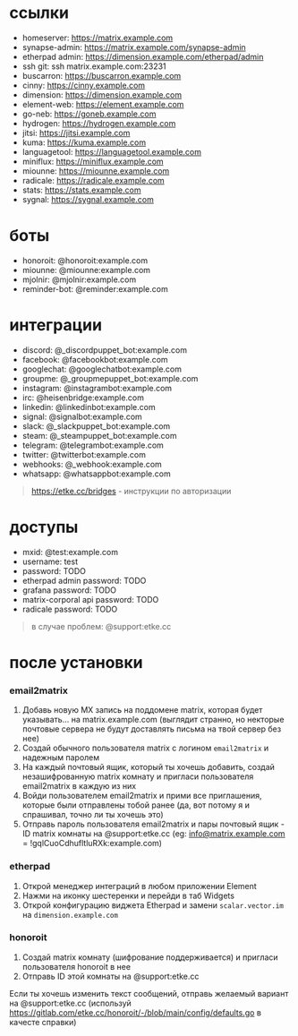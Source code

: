 # ссылки

* homeserver: https://matrix.example.com
* synapse-admin: https://matrix.example.com/synapse-admin
* etherpad admin: https://dimension.example.com/etherpad/admin
* ssh git: ssh matrix.example.com:23231
* buscarron: https://buscarron.example.com
* cinny: https://cinny.example.com
* dimension: https://dimension.example.com
* element-web: https://element.example.com
* go-neb: https://goneb.example.com
* hydrogen: https://hydrogen.example.com
* jitsi: https://jitsi.example.com
* kuma: https://kuma.example.com
* languagetool: https://languagetool.example.com
* miniflux: https://miniflux.example.com
* miounne: https://miounne.example.com
* radicale: https://radicale.example.com
* stats: https://stats.example.com
* sygnal: https://sygnal.example.com


# боты

* honoroit: @honoroit:example.com
* miounne: @miounne:example.com
* mjolnir: @mjolnir:example.com
* reminder-bot: @reminder:example.com


# интеграции

* discord: @_discordpuppet_bot:example.com
* facebook: @facebookbot:example.com
* googlechat: @googlechatbot:example.com
* groupme: @_groupmepuppet_bot:example.com
* instagram: @instagrambot:example.com
* irc: @heisenbridge:example.com
* linkedin: @linkedinbot:example.com
* signal: @signalbot:example.com
* slack: @_slackpuppet_bot:example.com
* steam: @_steampuppet_bot:example.com
* telegram: @telegrambot:example.com
* twitter: @twitterbot:example.com
* webhooks: @_webhook:example.com
* whatsapp: @whatsappbot:example.com


> https://etke.cc/bridges - инструкции по авторизации

# доступы

* mxid: @test:example.com
* username: test
* password: TODO
* etherpad admin password: TODO
* grafana password: TODO
* matrix-corporal api password: TODO
* radicale password: TODO


> в случае проблем: @support:etke.cc

# после установки

### email2matrix

1. Добавь новую MX запись на поддомене matrix, которая будет указывать... на matrix.example.com (выглядит странно, но некторые почтовые сервера не будут доставлять письма на твой сервер без нее)
2. Создай обычного пользователя matrix с логином `email2matrix` и надежным паролем
3. На каждый почтовый ящик, который ты хочешь добавить, создай незашифрованную matrix комнату и пригласи пользователя email2matrix в каждую из них
4. Войди пользователем email2matrix и прими все приглашения, которые были отправлены тобой ранее (да, вот потому я и спрашивал, точно ли ты хочешь это)
5. Отправь пароль пользователя email2matrix и пары почтовый ящик - ID matrix комнаты на @support:etke.cc (eg: info@matrix.example.com = !gqlCuoCdhufltluRXk:example.com)

### etherpad

1. Открой менеджер интеграций в любом приложении Element
2. Нажми на иконку шестеренки и перейди в таб Widgets
3. Открой конфигурацию виджета Etherpad и замени `scalar.vector.im` на `dimension.example.com`

### honoroit

1. Создай matrix комнату (шифрование поддерживается) и пригласи пользователя honoroit в нее
2. Отправь ID этой комнаты на @support:etke.cc

Если ты хочешь изменить текст сообщений, отправь желаемый вариант на @support:etke.cc (используй https://gitlab.com/etke.cc/honoroit/-/blob/main/config/defaults.go в качесте справки)

